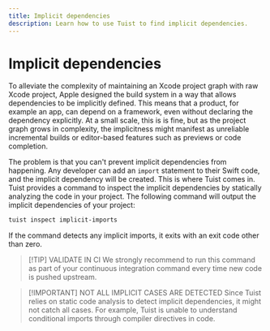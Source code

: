 ```yaml
---
title: Implicit dependencies
description: Learn how to use Tuist to find implicit dependencies.
---
```


# Implicit dependencies

To alleviate the complexity of maintaining an Xcode project graph with raw Xcode project, Apple designed the build system in a way that allows dependencies to be implicitly defined. This means that a product, for example an app, can depend on a framework, even without declaring the dependency explicitly. At a small scale, this is is fine, but as the project graph grows in complexity, the implicitness might manifest as unreliable incremental builds or editor-based features such as previews or code completion.

The problem is that you can't prevent implicit dependencies from happening. Any developer can add an `import` statement to their Swift code, and the implicit dependency will be created. This is where Tuist comes in. Tuist provides a command to inspect the implicit dependencies by statically analyzing the code in your project. The following command will output the implicit dependencies of your project:

```bash
tuist inspect implicit-imports
```

If the command detects any implicit imports, it exits with an exit code other than zero.

> [!TIP] VALIDATE IN CI
> We strongly recommend to run this command as part of your <LocalizedLink href="/guides/develop/automate/continuous-integration">continuous integration</LocalizedLink> command every time new code is pushed upstream.

> [!IMPORTANT] NOT ALL IMPLICIT CASES ARE DETECTED
> Since Tuist relies on static code analysis to detect implicit dependencies, it might not catch all cases. For example, Tuist is unable to understand conditional imports through compiler directives in code.
